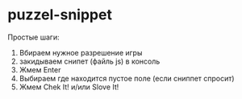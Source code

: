 # puzzel-snippet

Простые шаги:
1. Вбираем нужное разрешение игры
2. закидываем снипет (файль js) в консоль
3. Жмем Enter
4. Выбираем где находится пустое поле (если сниппет спросит)
5. Жмем Chek It! и/или Slove It!
